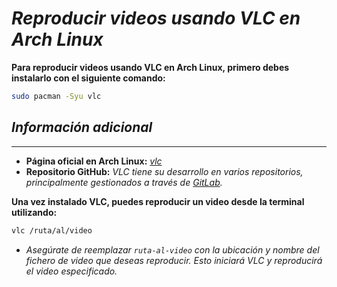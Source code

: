 <!-- Autor: Daniel Benjamin Perez Morales -->
<!-- GitHub: https://github.com/DanielBenjaminPerezMoralesDev13 -->
<!-- Gitlab: https://gitlab.com/DanielBenjaminPerezMoralesDev13 -->
<!-- Correo electrónico: danielperezdev@proton.me -->

# ***Reproducir videos usando VLC en Arch Linux***

**Para reproducir videos usando VLC en Arch Linux, primero debes instalarlo con el siguiente comando:**

```bash
sudo pacman -Syu vlc
```

## ***Información adicional***

---

- **Página oficial en Arch Linux:** *[vlc](https://archlinux.org/packages/extra/x86_64/vlc/ "https://archlinux.org/packages/extra/x86_64/vlc/")*
- **Repositorio GitHub:** *VLC tiene su desarrollo en varios repositorios, principalmente gestionados a través de [GitLab](https://code.videolan.org/videolan/vlc "https://code.videolan.org/videolan/vlc").*

**Una vez instalado VLC, puedes reproducir un video desde la terminal utilizando:**

```bash
vlc /ruta/al/video
```

- *Asegúrate de reemplazar `ruta-al-video` con la ubicación y nombre del fichero de video que deseas reproducir. Esto iniciará VLC y reproducirá el video especificado.*
